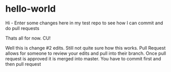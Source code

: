 # hello-world

Hi - Enter some changes here in my test repo to see how I can commit and do pull requests

Thats all for now.  CU!

Well this is change #2 edits.  Still not quite sure how this works.  Pull Request allows for someone to review your edits and pull into their branch.  Once pull request is approved it is merged into master.  You have to commit first and then pull request
